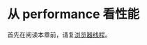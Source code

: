 # 从 performance 看性能
首先在阅读本章前，请复[浏览器线程](https://cumbermiao.github.io/2019/11/12/%E6%B5%8F%E8%A7%88%E5%99%A8%E7%9A%84%E8%BF%9B%E7%A8%8B%E4%B8%8E%E7%BA%BF%E7%A8%8B/)。

## 